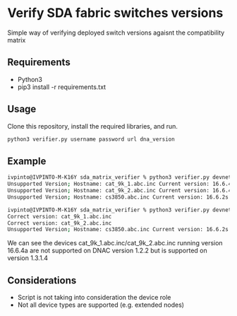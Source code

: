 # Verify SDA fabric switches versions

Simple way of verifying deployed switch versions agaisnt the compatibility matrix

## Requirements

- Python3
- pip3 install -r requirements.txt

## Usage

Clone this repository, install the required libraries, and run.

```python
python3 verifier.py username password url dna_version
```

## Example
```bash
ivpinto@IVPINTO-M-K16Y sda_matrix_verifier % python3 verifier.py devnetuser 'Cisco123!' 'https://sandboxdnac.cisco.com/' 1.2.2 
Unsupported Version; Hostname: cat_9k_1.abc.inc Current version: 16.6.4a
Unsupported Version; Hostname: cat_9k_2.abc.inc Current version: 16.6.4a
Unsupported Version; Hostname: cs3850.abc.inc Current version: 16.6.2s

ivpinto@IVPINTO-M-K16Y sda_matrix_verifier % python3 verifier.py devnetuser 'Cisco123!' 'https://sandboxdnac.cisco.com/' 1.3.1.4
Correct version: cat_9k_1.abc.inc
Correct version: cat_9k_2.abc.inc
Unsupported Version; Hostname: cs3850.abc.inc Current version: 16.6.2s
```

We can see the devices cat_9k_1.abc.inc/cat_9k_2.abc.inc running version 16.6.4a are not supported on DNAC version 1.2.2 but is supported on version 1.3.1.4

## Considerations

- Script is not taking into consideration the device role
- Not all device types are supported (e.g. extended nodes)